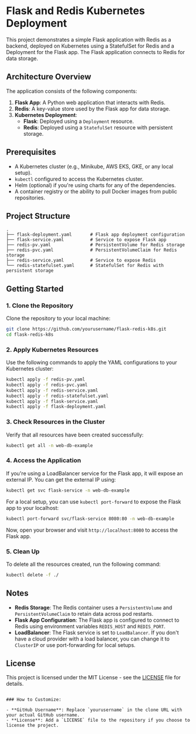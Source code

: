 # Flask and Redis Kubernetes Deployment

This project demonstrates a simple Flask application with Redis as a backend, deployed on Kubernetes using a StatefulSet for Redis and a Deployment for the Flask app. The Flask application connects to Redis for data storage.

## Architecture Overview

The application consists of the following components:
1. **Flask App**: A Python web application that interacts with Redis.
2. **Redis**: A key-value store used by the Flask app for data storage.
3. **Kubernetes Deployment**:
   - **Flask**: Deployed using a `Deployment` resource.
   - **Redis**: Deployed using a `StatefulSet` resource with persistent storage.

## Prerequisites

- A Kubernetes cluster (e.g., Minikube, AWS EKS, GKE, or any local setup).
- `kubectl` configured to access the Kubernetes cluster.
- Helm (optional) if you're using charts for any of the dependencies.
- A container registry or the ability to pull Docker images from public repositories.

## Project Structure

```
.
├── flask-deployment.yaml       # Flask app deployment configuration
├── flask-service.yaml          # Service to expose Flask app
├── redis-pv.yaml               # PersistentVolume for Redis storage
├── redis-pvc.yaml              # PersistentVolumeClaim for Redis storage
├── redis-service.yaml          # Service to expose Redis
└── redis-statefulset.yaml      # StatefulSet for Redis with persistent storage
```

## Getting Started

### 1. Clone the Repository

Clone the repository to your local machine:

```bash
git clone https://github.com/yourusername/flask-redis-k8s.git
cd flask-redis-k8s
```

### 2. Apply Kubernetes Resources

Use the following commands to apply the YAML configurations to your Kubernetes cluster:

```bash
kubectl apply -f redis-pv.yaml
kubectl apply -f redis-pvc.yaml
kubectl apply -f redis-service.yaml
kubectl apply -f redis-statefulset.yaml
kubectl apply -f flask-service.yaml
kubectl apply -f flask-deployment.yaml
```

### 3. Check Resources in the Cluster

Verify that all resources have been created successfully:

```bash
kubectl get all -n web-db-example
```

### 4. Access the Application

If you're using a LoadBalancer service for the Flask app, it will expose an external IP. You can get the external IP using:

```bash
kubectl get svc flask-service -n web-db-example
```

For a local setup, you can use `kubectl port-forward` to expose the Flask app to your localhost:

```bash
kubectl port-forward svc/flask-service 8080:80 -n web-db-example
```

Now, open your browser and visit `http://localhost:8080` to access the Flask app.

### 5. Clean Up

To delete all the resources created, run the following command:

```bash
kubectl delete -f ./
```

## Notes

- **Redis Storage**: The Redis container uses a `PersistentVolume` and `PersistentVolumeClaim` to retain data across pod restarts.
- **Flask App Configuration**: The Flask app is configured to connect to Redis using environment variables `REDIS_HOST` and `REDIS_PORT`.
- **LoadBalancer**: The Flask service is set to `LoadBalancer`. If you don't have a cloud provider with a load balancer, you can change it to `ClusterIP` or use port-forwarding for local setups.

## License

This project is licensed under the MIT License - see the [LICENSE](LICENSE) file for details.
```

### How to Customize:

- **GitHub Username**: Replace `yourusername` in the clone URL with your actual GitHub username.
- **License**: Add a `LICENSE` file to the repository if you choose to license the project.

